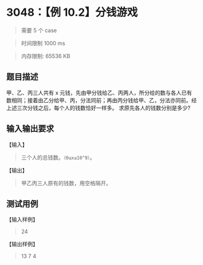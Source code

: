 # 3048：【例 10.2】分钱游戏

> 需要 5 个 case

> 时间限制 1000 ms

> 内存限制: 65536 KB

## 题目描述

甲、乙、丙三人共有 x 元钱，先由甲分钱给乙、丙两人，所分给的数与各人已有数相同；接着由乙分给甲、丙，分法同前；再由丙分钱给甲、乙，分法亦同前。经上述三次分钱之后，每个人的钱数恰好一样多。 求原先各人的钱数分别是多少?

## 输入输出要求

【输入】

> 三个人的总钱数。`（0≤x≤10^9）`。

【输出】

> 甲乙丙三人原有的钱数，用空格隔开。

## 测试用例

【输入样例】

> 24

【输出样例】

> 13 7 4
